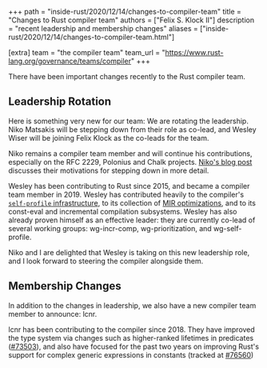 +++
path = "inside-rust/2020/12/14/changes-to-compiler-team"
title = "Changes to Rust compiler team"
authors = ["Felix S. Klock II"]
description = "recent leadership and membership changes"
aliases = ["inside-rust/2020/12/14/changes-to-compiler-team.html"]

[extra]
team = "the compiler team"
team_url = "https://www.rust-lang.org/governance/teams/compiler"
+++

There have been important changes recently to the Rust compiler team.

## Leadership Rotation

Here is something very new for our team: We are rotating the leadership. Niko Matsakis will be stepping down from their role as co-lead, and Wesley Wiser will be joining Felix Klock as the co-leads for the team.

Niko remains a compiler team member and will continue his contributions, especially on the RFC 2229, Polonius and Chalk projects. [Niko's blog post](https://smallcultfollowing.com/babysteps/blog/2020/12/11/rotating-the-compiler-team-leads/) discusses their motivations for stepping down in more detail.

Wesley has been contributing to Rust since 2015, and became a compiler team member in 2019. Wesley has contributed heavily to the compiler's [`self-profile` infrastructure](https://blog.rust-lang.org/inside-rust/2020/02/25/intro-rustc-self-profile.html), to its collection of [MIR optimizations](https://blog.rust-lang.org/inside-rust/2019/12/02/const-prop-on-by-default.html), and to its const-eval and incremental compilation subsystems. Wesley has also already proven himself as an effective leader: they are currently co-lead of several working groups: wg-incr-comp, wg-prioritization, and wg-self-profile.

Niko and I are delighted that Wesley is taking on this new leadership role, and I look forward to steering the compiler alongside them.

## Membership Changes

In addition to the changes in leadership, we also have a new compiler team member to announce: lcnr.

lcnr has been contributing to the compiler since 2018. They have improved the type system via changes such as higher-ranked lifetimes in predicates ([#73503](https://github.com/rust-lang/rust/pull/73503)), and also have focused for the past two years on improving Rust's support for complex generic expressions in constants (tracked at [#76560](https://github.com/rust-lang/rust/pull/76560))
